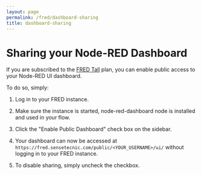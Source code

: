 ```yaml
---
layout: page
permalink: /fred/dashboard-sharing
title: dashboard-sharing
---
```


# Sharing your Node-RED Dashboard

If you are subscribed to the [FRED Tall](https://users.sensetecnic.com/subscriptions?return=https://fred.sensetecnic.com) plan, you can enable public access to your Node-RED UI dashboard.

To do so, simply:

1. Log in to your FRED instance.

2. Make sure the instance is started, node-red-dashboard node is installed and used in your flow.

3. Click the "Enable Public Dashboard" check box on the sidebar.

4. Your dashboard can now be accessed at `https://fred.sensetecnic.com/public/<YOUR_USERNAME>/ui/` without logging in to your FRED instance.

5. To disable sharing, simply uncheck the checkbox.